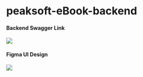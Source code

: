 # peaksoft-eBook-backend

#### Backend Swagger Link
<a href="https://ebookjava5.s3.eu-central-1.amazonaws.com/swagger-ui/index.html#/">
<img src="https://www.mocklab.io/images/screenshots/swagger-logo2.png">
</a>

<br>

#### Figma UI Design
<a href="https://www.figma.com/file/jLmiqNYxOILYoz9KM0LiE4/e-commerce(final)?node-id=0%3A1">
<img src="https://encrypted-tbn0.gstatic.com/images?q=tbn:ANd9GcR2-yF5mczA9v0Xsy3QEyqMkQx3DT37RRhJAQ&usqp=CAU">
</a>